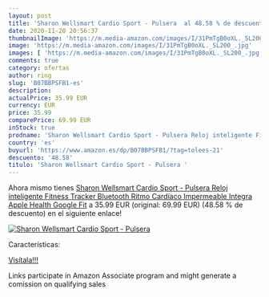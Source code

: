 ```yaml
---
layout: post
title: 'Sharon Wellsmart Cardio Sport - Pulsera  al 48.58 % de descuento'
date: 2020-11-20 20:56:37
thumbnailImage: 'https://m.media-amazon.com/images/I/31PmTgB0oXL._SL200_.jpg'
image: 'https://m.media-amazon.com/images/I/31PmTgB0oXL._SL200_.jpg'
images: [ 'https://m.media-amazon.com/images/I/31PmTgB0oXL._SL200_.jpg' ]
comments: true
category: ofertas
author: ring
slug: 'B07BBPSFB1-es'
description:
actualPrice: 35.99 EUR
currency: EUR
price: 35.99
comparePrice: 69.99 EUR
inStock: true
prodname: 'Sharon Wellsmart Cardio Sport - Pulsera Reloj inteligente Fitness Tracker  Bluetooth Ritmo Cardíaco  Impermeable  Integra Apple Health Google Fit'
country: 'es'
buyurl: 'https://www.amazon.es/dp/B07BBPSFB1/?tag=tolees-21'
descuento: '48.58'
titulo: 'Sharon Wellsmart Cardio Sport - Pulsera '
---
```


Ahora mismo tienes [Sharon Wellsmart Cardio Sport - Pulsera Reloj inteligente Fitness Tracker  Bluetooth Ritmo Cardíaco  Impermeable  Integra Apple Health Google Fit](https://www.amazon.es/dp/B07BBPSFB1/?tag=tolees-21) a 35.99 EUR (original: 69.99 EUR) (48.58 %  de descuento) en el siguiente enlace!

[![Sharon Wellsmart Cardio Sport - Pulsera ](https://m.media-amazon.com/images/I/31PmTgB0oXL._SL200_.jpg)](https://www.amazon.es/dp/B07BBPSFB1/?tag=tolees-21)

Características:


[Visítala!!!](https://www.amazon.es/dp/B07BBPSFB1/?tag=tolees-21)

Links participate in Amazon Associate program and might generate a comission on qualifying sales
